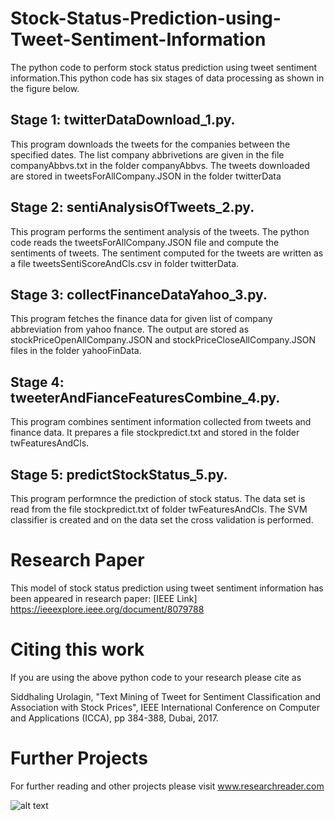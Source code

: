 # Stock-Status-Prediction-using-Tweet-Sentiment-Information

The python code to perform stock status prediction using tweet sentiment information.This python code has six stages of data processing as shown in the figure below. 
## Stage 1: twitterDataDownload_1.py. 

This program downloads the tweets for the companies between the specified dates. The list company abbrivetions are given in the file companyAbbvs.txt in the folder companyAbbvs. The tweets downloaded are stored in tweetsForAllCompany.JSON in the folder twitterData
## Stage 2: sentiAnalysisOfTweets_2.py.

This program performs the sentiment analysis of the tweets. The python code reads the tweetsForAllCompany.JSON file and compute the sentiments of tweets. The sentiment computed for the tweets are written as a file tweetsSentiScoreAndCls.csv in folder twitterData.
## Stage 3: collectFinanceDataYahoo_3.py.

This program fetches the finance data for given list of company abbreviation from yahoo fnance. The output are stored as stockPriceOpenAllCompany.JSON and stockPriceCloseAllCompany.JSON files in the folder yahooFinData.
## Stage 4: tweeterAndFianceFeaturesCombine_4.py.

This program combines sentiment information collected from tweets and finance data. It prepares a file stockpredict.txt and stored in the folder twFeaturesAndCls.
## Stage 5: predictStockStatus_5.py.

This program performnce the prediction of stock status. The data set is read from the file stockpredict.txt of folder twFeaturesAndCls. The SVM classifier is created and on the data set the cross validation is performed. 

# Research Paper

This model of stock status prediction using tweet sentiment information has been appeared in research paper:
[IEEE Link] https://ieeexplore.ieee.org/document/8079788

# Citing this work

If you are using the above python code to your research please cite as 

Siddhaling Urolagin, "Text Mining of Tweet for Sentiment Classification and Association with Stock Prices", IEEE International Conference on Computer and Applications (ICCA), pp 384-388, Dubai, 2017.

# Further Projects
For further reading and other projects please visit www.researchreader.com

![alt text](https://github.com/siddhaling/Stock-Status-Prediction-using-Tweet-Sentiment-Information/blob/master/fig.jpg)

